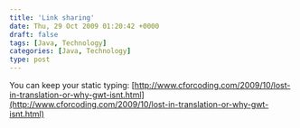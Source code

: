 ```yaml
---
title: 'Link sharing'
date: Thu, 29 Oct 2009 01:20:42 +0000
draft: false
tags: [Java, Technology]
categories: [Java, Technology]
type: post
---
```


You can keep your static typing: [http://www.cforcoding.com/2009/10/lost-in-translation-or-why-gwt-isnt.html](http://www.cforcoding.com/2009/10/lost-in-translation-or-why-gwt-isnt.html)